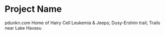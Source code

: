 # Project Name
pdunkn.com
Home of Hairy Cell Leukemia & Jeeps; Dusy-Ershim trail; Trails near Lake Havasu

